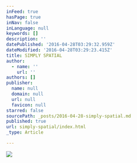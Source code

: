 ```yaml
---
inFeed: true
hasPage: true
inNav: false
inLanguage: null
keywords: []
description: ''
datePublished: '2016-04-28T03:29:32.959Z'
dateModified: '2016-04-28T03:29:23.415Z'
title: SIMPLY SPATIAL
author:
  - name: ''
    url: ''
authors: []
publisher:
  name: null
  domain: null
  url: null
  favicon: null
starred: false
sourcePath: _posts/2016-04-28-simply-spatial.md
published: true
url: simply-spatial/index.html
_type: Article

---
```

![](https://the-grid-user-content.s3-us-west-2.amazonaws.com/400b191f-95ed-4ede-9fd1-812186dec1be.png)